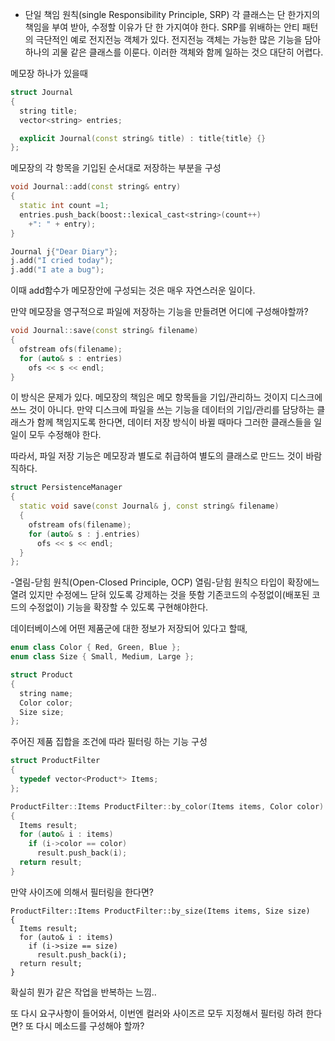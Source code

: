 - 단일 책임 원칙(single Responsibility Principle, SRP)
각 클래스는 단 한가지의 책임을 부여 받아, 수정할 이유가 단 한 가지여야 한다.
SRP를 위배하는 안티 패턴의 극단적인 예로 전지전능 객체가 있다. 
전지전능 객체는 가능한 많은 기능을 담아 하나의 괴물 같은 클래스를 이룬다.
이러한 객체와 함께 일하는 것으 대단히 어렵다.

메모장 하나가 있을때

```cpp
struct Journal
{
  string title;
  vector<string> entries;

  explicit Journal(const string& title) : title{title} {}
};
```

메모장의 각 항목을 기입된 순서대로 저장하는 부분을 구성
```cpp
void Journal::add(const string& entry)
{
  static int count =1;
  entries.push_back(boost::lexical_cast<string>(count++)
    +": " + entry);
}

Journal j{"Dear Diary"};
j.add("I cried today");
j.add("I ate a bug");
```
이때 add함수가 메모장안에 구성되는 것은 매우 자연스러운 일이다.

만약 메모장을 영구적으로 파일에 저장하는 기능을 만들려면 어디에 구성해야할까?
```cpp
void Journal::save(const string& filename)
{
  ofstream ofs(filename);
  for (auto& s : entries)
    ofs << s << endl;
}
```
이 방식은 문제가 있다. 메모장의 책임은 메모 항목들을 기입/관리하느 것이지 디스크에 쓰느 것이 아니다.
만약 디스크에 파일을 쓰는 기능을 데이터의 기입/관리를 담당하는 클래스가 함께 책임지도록 한다면,
데이터 저장 방식이 바뀔 때마다 그러한 클래스들을 일일이 모두 수정해야 한다.

따라서, 파일 저장 기능은 메모장과 별도로 취급하여 별도의 클래스로 만드느 것이 바람직하다.
```cpp
struct PersistenceManager
{
  static void save(const Journal& j, const string& filename)
  {
    ofstream ofs(filename);
    for (auto& s : j.entries)
      ofs << s << endl;
  }
};
```

-열림-닫힘 원칙(Open-Closed Principle, OCP)
열림-닫힘 원칙으 타입이 확장에느 열려 있지만 수정에느 닫혀 있도록 강제하는 것을 뜻함
기존코드의 수정없이(배포된 코드의 수정없이) 기능을 확장할 수 있도록 구현해야한다.


데이터베이스에 어떤 제품군에 대한 정보가 저장되어 있다고 할때,

```cpp
enum class Color { Red, Green, Blue };
enum class Size { Small, Medium, Large };

struct Product
{
  string name;
  Color color;
  Size size;
};
```

주어진 제품 집합을 조건에 따라 필터링 하는 기능 구성

```cpp
struct ProductFilter
{
  typedef vector<Product*> Items;
};

ProductFilter::Items ProductFilter::by_color(Items items, Color color)
{
  Items result;
  for (auto& i : items)
    if (i->color == color)
      result.push_back(i);
  return result;
}
```
만약 사이즈에 의해서 필터링을 한다면?

```
ProductFilter::Items ProductFilter::by_size(Items items, Size size)
{
  Items result;
  for (auto& i : items)
    if (i->size == size)
      result.push_back(i);
  return result;
}
```

확실히 뭔가 같은 작업을 반복하는 느낌..

또 다시 요구사항이 들어와서, 이번엔 컬러와 사이즈르 모두 지정해서 필터링 하려 한다면?
또 다시 메소드를 구성해야 할까?







